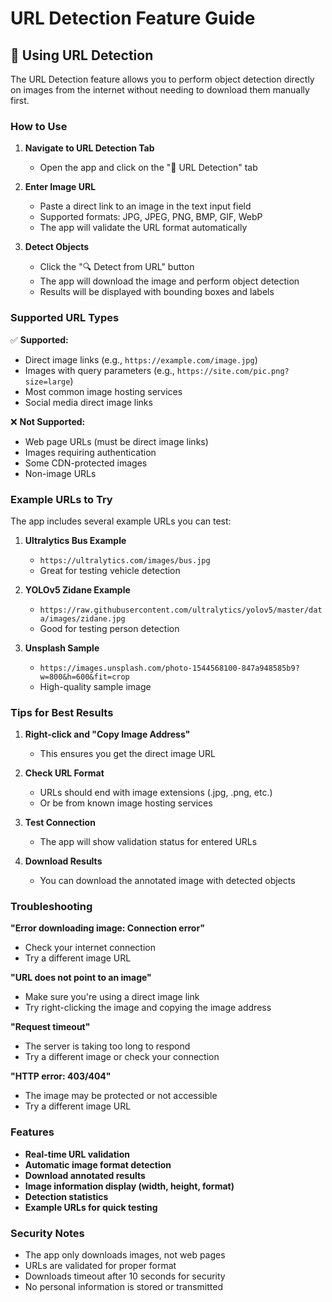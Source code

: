 # URL Detection Feature Guide

## 🔗 Using URL Detection

The URL Detection feature allows you to perform object detection directly on images from the internet without needing to download them manually first.

### How to Use

1. **Navigate to URL Detection Tab**
   - Open the app and click on the "🔗 URL Detection" tab

2. **Enter Image URL**
   - Paste a direct link to an image in the text input field
   - Supported formats: JPG, JPEG, PNG, BMP, GIF, WebP
   - The app will validate the URL format automatically

3. **Detect Objects**
   - Click the "🔍 Detect from URL" button
   - The app will download the image and perform object detection
   - Results will be displayed with bounding boxes and labels

### Supported URL Types

✅ **Supported:**
- Direct image links (e.g., `https://example.com/image.jpg`)
- Images with query parameters (e.g., `https://site.com/pic.png?size=large`)
- Most common image hosting services
- Social media direct image links

❌ **Not Supported:**
- Web page URLs (must be direct image links)
- Images requiring authentication
- Some CDN-protected images
- Non-image URLs

### Example URLs to Try

The app includes several example URLs you can test:

1. **Ultralytics Bus Example**
   - `https://ultralytics.com/images/bus.jpg`
   - Great for testing vehicle detection

2. **YOLOv5 Zidane Example**
   - `https://raw.githubusercontent.com/ultralytics/yolov5/master/data/images/zidane.jpg`
   - Good for testing person detection

3. **Unsplash Sample**
   - `https://images.unsplash.com/photo-1544568100-847a948585b9?w=800&h=600&fit=crop`
   - High-quality sample image

### Tips for Best Results

1. **Right-click and "Copy Image Address"**
   - This ensures you get the direct image URL

2. **Check URL Format**
   - URLs should end with image extensions (.jpg, .png, etc.)
   - Or be from known image hosting services

3. **Test Connection**
   - The app will show validation status for entered URLs

4. **Download Results**
   - You can download the annotated image with detected objects

### Troubleshooting

**"Error downloading image: Connection error"**
- Check your internet connection
- Try a different image URL

**"URL does not point to an image"**
- Make sure you're using a direct image link
- Try right-clicking the image and copying the image address

**"Request timeout"**
- The server is taking too long to respond
- Try a different image or check your connection

**"HTTP error: 403/404"**
- The image may be protected or not accessible
- Try a different image URL

### Features

- **Real-time URL validation**
- **Automatic image format detection**
- **Download annotated results**
- **Image information display (width, height, format)**
- **Detection statistics**
- **Example URLs for quick testing**

### Security Notes

- The app only downloads images, not web pages
- URLs are validated for proper format
- Downloads timeout after 10 seconds for security
- No personal information is stored or transmitted

